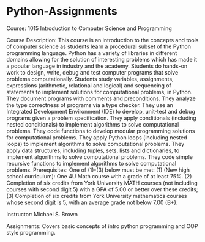 # Python-Assignments

Course: 1015 Introduction to Computer Science and Programming

Course Description: This course is an introduction to the concepts and tools of computer science as students learn a procedural subset of the Python programming language. Python has a variety of libraries in different domains allowing for the solution of interesting problems which has made it a popular language in industry and the academy. Students do hands-on work to design, write, debug and test computer programs that solve problems computationally. Students study variables, assignments, expressions (arithmetic, relational and logical) and sequencing of statements to implement solutions for computational problems, in Python. They document programs with comments and preconditions. They analyze the type correctness of programs via a type checker. They use an Integrated Development Environment (IDE) to develop, unit-test and debug programs given a problem specification. They apply conditionals (including nested conditionals) to implement algorithms to solve computational problems. They code functions to develop modular programming solutions for computational problems. They apply Python loops (including nested loops) to implement algorithms to solve computational problems. They apply data structures, including tuples, sets, lists and dictionaries, to implement algorithms to solve computational problems. They code simple recursive functions to implement algorithms to solve computational problems. Prerequisites: One of (1)-(3) below must be met: (1) (New high school curriculum): One 4U Math course with a grade of at least 75%. (2) Completion of six credits from York University MATH courses (not including courses with second digit 5) with a GPA of 5.00 or better over these credits; (3) Completion of six credits from York University mathematics courses whose second digit is 5, with an average grade not below 7.00 (B+).

Instructor: Michael S. Brown


Assignments: Covers basic concepts of intro python programming and OOP style programming. 
